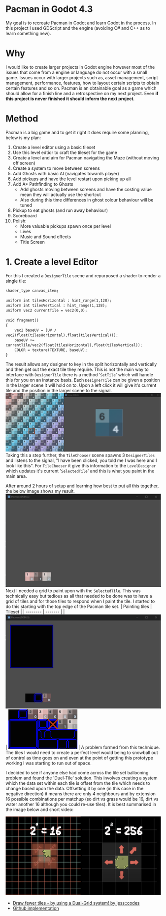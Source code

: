 # Pacman in Godot 4.3
My goal is to recreate Pacman in Godot and learn Godot in the process. In this project I used GDScript and the engine (avoiding C# and C++ as to learn something new).

# Why
I would like to create larger projects in Godot engine however most of the issues that come from a engine or language do not occur with a small game. Issues occur with larger projects such as, asset management, script management, performance, features, how to layout certain scripts to obtain certain features and so on. Pacman is an obtainable goal as a game which should allow for a finish line and a retrospective on my next project. Even **if this project is never finished it should inform the next project**.

# Method
Pacman is a big game and to get it right it does require some planning, below is my plan:

1. Create a level editor using a basic tileset
2. Use this level edtior to craft the tileset for the game
3. Create a level and aim for Pacman navigating the Maze (without moving off screen)
4. Create a system to move between screens
5. Add Ghosts with basic AI (navigates towards player)
6. Add pickups and have the level restart upon picking up all
7. Add A* Pathfinding to Ghosts
   + Add ghosts moving between screens and have the costing value mean they will actually use the shortcut
   + Also during this time differences in ghost colour behaviour will be tuned
8. Pickup to eat ghosts (and run away behaviour)
9. Scoreboard
10. Polish:
    + More valuable pickups spawn once per level
    + Lives
    + Music and Sound effects
    + Title Screen

# 1. Create a level Editor
For this I created a `DesignerTile` scene and repurposed a shader to render a single tile:
```
shader_type canvas_item;

uniform int tilesHorizontal : hint_range(1,128);
uniform int tilesVertical : hint_range(1,128);
uniform vec2 currentTile = vec2(0,0);

void fragment() 
{
	vec2 baseUV = (UV / vec2(float(tilesHorizontal),float(tilesVertical)));
	baseUV += currentTile/vec2(float(tilesHorizontal),float(tilesVertical));
	COLOR = texture(TEXTURE, baseUV);
}
```
The result allows any designer to key in the split horizontally and vertically and then get out the exact tile they require. This is not the main way to interface with `DesignerTile` there is a method '`SetTile`' which will handle this for you on an instance basis. Each `DesignerTile` can be given a position in the larger scene it will hold on to. Upon a left click it will give it's current tile and the position in the larger scene to the signal.
![A texture rendered as part of the larger texture](https://github.com/ScottGarryFoster/Game-PacmanInGodot/blob/main/Development/001-LD-SingleTile.png?raw=true)
Taking this a step further, the `TileChooser` scene spawns 3 `DesignerTiles` and listens to the signal, "I have been clicked, you told me I was here and I look like this". For `TileChooser` it give this information to the `LevelDesigner` which updates it's current '`SelectedTile`' and this is what you paint in the main area.

After around 2 hours of setup and learning how best to put all this together, the below image shows my result.
![A mouse clicks on tiles, another tile changes to match](https://github.com/ScottGarryFoster/Game-PacmanInGodot/blob/main/Development/001-LD-TileSelection.gif?raw=true)
Next I needed a grid to paint upon with the `SelectedTile`. This was technically easy but tedious as all that needed to be done was to have a grid of tiles and for those tiles to respond when I paint the tile. I started to do this starting with the top edge of the Pacman tile set.
| Painting tiles  | Tileset    |
| -------- | ------- |
| ![Painting tiles on a grid using a simple system of conditionals](https://github.com/ScottGarryFoster/Game-PacmanInGodot/blob/main/Development/002-LD-TilePlacement.gif?raw=true)   | ![Tileset used to paint](https://github.com/ScottGarryFoster/Game-PacmanInGodot/blob/main/Development/002-LD-TilePlacementTileset.png?raw=true) |
A problem formed from this technique. The tiles I would need to create a perfect level would being to snowball out of control as time goes on and even at the point of getting this prototype working I was starting to run out of space.

I decided to see if anyone else had come across the tile set ballooning problem and found the 'Duel-Tile' solution. This involves creating a system which the data set within each tile is offset from the tile which needs to change based upon the data. Offsetting it by one (in this case in the negative direction) it means there are only 4 neighbours and by extension 16 possible combinations per matchup (so dirt vs grass would be 16, dirt vs water another 16 although you could re-use tiles). It is best summarised in the image below and short video:

![With duel tile grid you have less neighbours meaning less work](https://github.com/ScottGarryFoster/Game-PacmanInGodot/blob/main/Development/002-LD-TilePlacementTileset-Dual-Grid.png?raw=true)

* [Draw fewer tiles - by using a Dual-Grid system! by jess::codes](https://www.youtube.com/watch?v=jEWFSv3ivTg)
* [Github implementation](https://github.com/jess-hammer/dual-grid-tilemap-system-godot)
